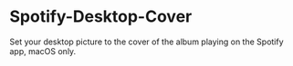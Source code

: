 # Spotify-Desktop-Cover
Set your desktop picture to the cover of the album playing on the Spotify app, macOS only.
